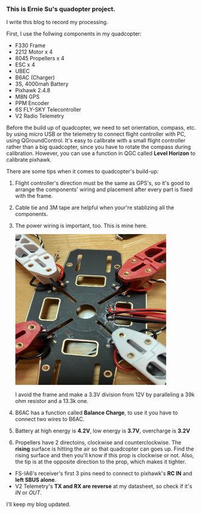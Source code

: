 ### This is Ernie Su's quadopter project.

I write this blog to record my processing.

First, I use the follwing components in my quadcopter:
* F330 Frame
* 2212 Motor x 4
* 8045 Propellers x 4
* ESC x 4
* UBEC
* B6AC (Charger)
* 3S, 4000mah Battery
* Pixhawk 2.4.8
* M8N GPS
* PPM Encoder
* 6S FLY-SKY Telecontroller
* V2 Radio Telemetry

Before the build up of quadcopter, we need to set orientation, compass,  etc. by 
using micro USB  or the telemetry to connect flight controller with PC, using QGroundControl.
It's easy to calibrate with a small flight controller rather than a big quadcopter,
since you have to rotate the compass during calibration.
However, you can use a function in QGC called **Level Horizon** to calibrate pixhawk.

There are some tips when it comes to quadcopter's build-up:
1. Flight controller's direction must be the same as GPS's, 
   so it's good to arrange the components' wiring and placement after every part is fixed with the frame.
   
2. Cable tie and 3M tape are helpful when your're stablizing all the components.

3. The power wiring is important, too. This is mine here.

   <img src ="https://github.com/Ernie-Su/Quadcopter_F330/blob/master/Image/power_wiring_1.JPG" width="400" height="400">
   
   I avoid the frame and make a 3.3V division from 12V by paralleling a 39k ohm resistor and a 13.3k one.

4. B6AC has a function called **Balance Charge**, to use it you have to connect two wires to B6AC.

5. Battery at high energy is **4.2V**,    low energy is **3.7V**,    overcharge is **3.2V**

6. Propellers have 2 directoins, clockwise and counterclockwise.
   The **rising** surface is hitting the air so that quadcopter can goes up.
   Find the rising surface and then you'll know if this prop is clockwise or not.
   Also, the tip is at the opposite direction to the prop, which makes it tighter.
   
   
* FS-IA6's receiver's first 3 pins need to connect to pixhawk's **RC IN** and **left SBUS alone**.
* V2 Telemetry's **TX and RX are reverse** at my datasheet, so check if it's *IN* or *OUT*.

I'll keep my blog updated.


<!---<img src ="https://github.com/Ernie-Su/Quadcopter_F330/blob/master/Image/frame_1.JPG" width="250" height="250">-->

<!---<img src ="https://github.com/Ernie-Su/Quadcopter_F330/blob/master/Image/2212_motor_1.JPG" width="250" height="250">-->

<!---<img src ="https://github.com/Ernie-Su/Quadcopter_F330/blob/master/Image/frame_with_prop_1.JPG" width="250" height="250">-->


